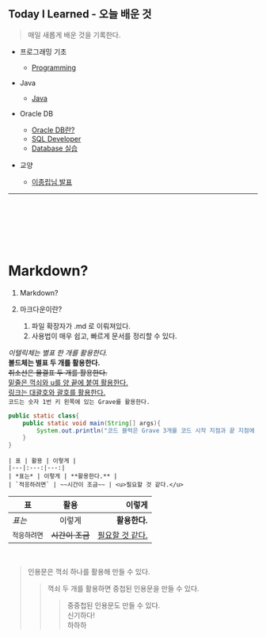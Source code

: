 ## Today I Learned - 오늘 배운 것

> 매일 새롭게 배운 것을 기록한다.

- 프로그래밍 기초
    - [Programming](https://github.com/paikjonghun/TIL/blob/main/Java/Programming.md)

- Java
    - [Java](https://github.com/paikjonghun/TIL/blob/main/Java/Programming.md)

- Oracle DB
    - [Oracle DB란?](https://github.com/paikjonghun/TIL/blob/main/Database/Oracle-Database.md)
    - [SQL Developer](https://github.com/paikjonghun/TIL/blob/main/Database/SQL-Developer.md)
    - [Database 실습](https://github.com/paikjonghun/TIL/blob/main/Database/Oracle-Database-Exam.md)

- 교양
    - [이종립님 발표](https://github.com/paikjonghun/TIL/blob/main/%EA%B5%90%EC%96%91/HowToGrow.md)

---
<br />
<br />
<br />
<br />
<br />

# Markdown?

1. Markdown?

2. 마크다운이란?
    1. 파일 확장자가 .md 로 이뤄져있다.
    2. 사용법이 매우 쉽고, 빠르게 문서를 정리할 수 있다.
    
*이텔릭체는 별표 한 개를 활용한다.*<br />
**볼드체는 별표 두 개를 활용한다.**<br />
~~취소선은 물결표 두 개를 활용한다.~~<br />
<u>밑줄은 꺽쇠와 u를 양 끝에 붙여 활용한다.</u><br />
[링크는 대괄호와 괄호를 활용한다.](https://github.com/paikjonghun/paikjonghun.github.io)<br />
`코드는 숫자 1번 키 왼쪽에 있는 Grave를 활용한다.`

```java
public static class{
    public static void main(String[] args){
        System.out.println("코드 블럭은 Grave 3개를 코드 시작 지점과 끝 지점에 붙여 활용한다.)
    }
} 
```

```
| 표 | 활용 | 이렇게 |
|---|:---:|---:|
| *표는* | 이렇게 | **활용한다.** |
| `적응하려면` | ~~시간이 조금~~ | <u>필요할 것 같다.</u>
```
| 표 | 활용 | 이렇게 |
|---|:---:|---:|
| *표는* | 이렇게 | **활용한다.** |
| `적응하려면` | ~~시간이 조금~~ | <u>필요할 것 같다.</u>

<br />

> 인용문은 꺽쇠 하나를 활용해 만들 수 있다.
>> 꺽쇠 두 개를 활용하면 중첩된 인용문을 만들 수 있다.
>>> 중중첩된 인용문도 만들 수 있다.<br />
>>> 신기하다!<br />
>>> 하하하<br />



